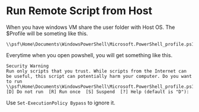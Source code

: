 # Run Remote Script from Host

When you have windows VM share the user folder with Host OS. The $Profile will be someting like this.
```
\\psf\Home\Documents\WindowsPowerShell\Microsoft.PowerShell_profile.ps1
```
Everytime when you open powshell, you will get something like this.
```
Security Warning
Run only scripts that you trust. While scripts from the Internet can be useful, this script can potentially harm your computer. Do you want to run \\psf\Home\Documents\WindowsPowerShell\Microsoft.PowerShell_profile.ps1?
[D] Do not run  [R] Run once  [S] Suspend  [?] Help (default is "D"):
```

Use `Set-ExecutionPolicy Bypass` to ignore it.
